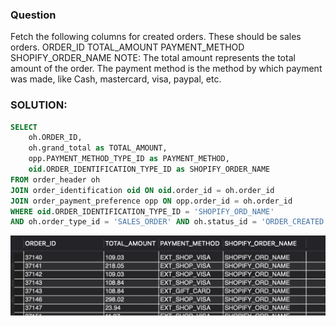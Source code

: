 ### Question

Fetch the following columns for created orders. These should be sales orders.
ORDER_ID
TOTAL_AMOUNT
PAYMENT_METHOD
SHOPIFY_ORDER_NAME
NOTE: 
The total amount represents the total amount of the order.
The payment method is the method by which payment was made, like Cash, mastercard, visa, paypal, etc.


### SOLUTION:

```sql
SELECT 
	oh.ORDER_ID,
	oh.grand_total as TOTAL_AMOUNT,
	opp.PAYMENT_METHOD_TYPE_ID as PAYMENT_METHOD,
	oid.ORDER_IDENTIFICATION_TYPE_ID as SHOPIFY_ORDER_NAME
FROM order_header oh 
JOIN order_identification oid ON oid.order_id = oh.order_id
JOIN order_payment_preference opp ON opp.order_id = oh.order_id
WHERE oid.ORDER_IDENTIFICATION_TYPE_ID = 'SHOPIFY_ORD_NAME' 
AND oh.order_type_id = 'SALES_ORDER' AND oh.status_id = 'ORDER_CREATED';
```

![Alt text](image.png)